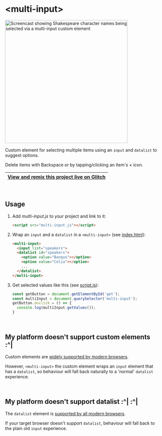 # &lt;multi-input&gt;

<img src="https://cdn.glitch.com/dda744c5-58a9-4809-897c-68396377983a%2Fmulti-input.gif?v=1560266060751" alt="Screencast showing Shakespeare character names being selected via a multi-input custom element" width="400">

Custom element for selecting multiple items using an `input` and `datalist` to suggest options.

Delete items with Backspace or by tapping/clicking an item's × icon.

| [View and remix this project live on Glitch](https://glitch.com/~multi-input) |
| --- |

<br>

## Usage

1. Add _multi-input.js_ to your project and link to it: 

    ```html
    <script src="multi-input.js"></script>
    ```

2. Wrap an `input` and a `datalist` in a `<multi-input>` (see [index.html](https://glitch.com/edit/#!/multi-input?path=index.html:14:0)): 

    ```html
    <multi-input>
      <input list="speakers">
      <datalist id="speakers">
        <option value="Banquo"></option>
        <option value="Celia"></option>
        ...
      </datalist>
    </multi-input>
    ```
 
3. Get selected values like this (see [script.js](https://glitch.com/edit/#!/multi-input?path=script.js:4:0)):

    ```js
    const getButton = document.getElementById('get');
    const multiInput = document.querySelector('multi-input'); 
    getButton.onclick = () => {
      console.log(multiInput.getValues());
    }
    ```
<br>
    
## My platform doesn't support custom elements :^|

Custom elements are [widely supported by modern browsers](https://caniuse.com/#search=custom%20elements).

However, `<multi-input>` the  custom element wraps an `input` element that has a `datalist`, so behaviour will fall back naturally to a 'normal' `datalist` experience.

<br>
    
## My platform doesn't support datalist :^|&nbsp;:^|

The `datalist` element is [supported by all modern browsers](https://caniuse.com/#feat=datalist).

If your target browser doesn't support `datalist`, behaviour will fall back to the plain old `input` experience.
